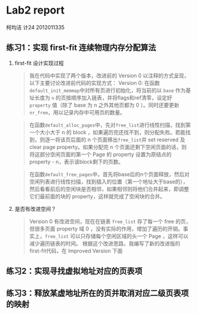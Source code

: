 # Lab2 report

柯均洁 计24 2012011335

## 练习1：实现 first-fit 连续物理内存分配算法

1. first-fit 设计实现过程
    > 我在代码中实现了两个版本，改进前的 Version 0 以注释的方式呈现，以下主要讨论改进前代码的实现方式：
    > Version 0:
    > 在函数`default_init_memmap`中对所有页进行初始化，将当前的以 `base` 作为基址长度为 `n` 的页按顺序加入链表，并将flags和ref清零，设定好`property` 值（除了 base 为 n 之外其他页都为 0 ）。同时还要更新`nr_free`，用以记录内存中可用页的数量。

    > 在函数`default_alloc_pages`中，先对`free_list`进行线性扫描，找到第一个大小大于 n 的 block ，如果遍历完还找不到，则分配失败。若能找到，则逐一将该页后面的 n 个页面移出`free_list`并 set reserved 及 clear page property。如果分配完 n 个页面还剩下空闲页面的话，则将这部分空闲页面的第一个 Page 的 property 设置为原结点的 property - n，表示该block剩下的页数。

    > 在函数`default_free_pages`中，首先将base后的n个页面释放，然后对空闲列表进行线性扫描，找到插入的位置（第一个地址大于base的），然后看看前后的空闲块是否相邻，如果相邻则将他们合并起来，即调整它们最前面的块的 property，这样就完成了空闲块的合并。

2. 是否有改进空间？
    > Version 0 有改进空间，现在在链表 `free_list` 存了每一个 free 的页，但很多页面 property 域 0 ，没有实际的作用，增加了遍历的开销。事实上，`free_list` 可以只存储每个空闲区域的头一个 Page ，这样可以减少遍历链表的时间。
    > 根据这个改进思路，我编写了新的改进版的first-fit代码，在 Improved Version 下面

## 练习2：实现寻找虚拟地址对应的页表项


## 练习3：释放某虚地址所在的页并取消对应二级页表项的映射


